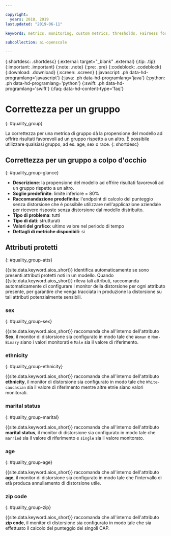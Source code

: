 ```yaml
---

copyright:
  years: 2018, 2019
lastupdated: "2019-06-11"

keywords: metrics, monitoring, custom metrics, thresholds, Fairness for a group, sex, age, race

subcollection: ai-openscale

---
```


{:shortdesc: .shortdesc}
{:external: target="_blank" .external}
{:tip: .tip}
{:important: .important}
{:note: .note}
{:pre: .pre}
{:codeblock: .codeblock}
{:download: .download}
{:screen: .screen}
{:javascript: .ph data-hd-programlang='javascript'}
{:java: .ph data-hd-programlang='java'}
{:python: .ph data-hd-programlang='python'}
{:swift: .ph data-hd-programlang='swift'}
{:faq: data-hd-content-type='faq'}

# Correttezza per un gruppo
{: #quality_group}

La correttezza per una metrica di gruppo dà la propensione del modello ad offrire risultati favorevoli ad un gruppo rispetto a un altro. È possibile utilizzare qualsiasi gruppo, ad es. age, sex o race.
{: shortdesc}


## Correttezza per un gruppo a colpo d'occhio
{: #quality_group-glance}

- **Descrizione**: la propensione del modello ad offrire risultati favorevoli ad un gruppo rispetto a un altro.
- **Soglie predefinite**: limite inferiore = 80%
- **Raccomandazione predefinita**: l'endpoint di calcolo del punteggio senza distorsione che è possibile utilizzare nell'applicazione aziendale per ricevere risposte senza distorsione dal modello distribuito.
- **Tipo di problema**: tutti
- **Tipo di dati**: strutturati
- **Valori del grafico**: ultimo valore nel periodo di tempo
- **Dettagli di metriche disponibili**: sì

## Attributi protetti
{: #quality_group-atts}

{{site.data.keyword.aios_short}} identifica automaticamente se sono presenti attributi protetti noti in un modello. Quando {{site.data.keyword.aios_short}} rileva tali attributi, raccomanda automaticamente di configurare i monitor della distorsione per ogni attributo presente, per garantire che venga tracciata in produzione la distorsione su tali attributi potenzialmente sensibili.  

### sex
{: #quality_group-sex}

{{site.data.keyword.aios_short}} raccomanda che all'interno dell'attributo **Sex**, il monitor di distorsione sia configurato in modo tale che `Woman` e `Non-Binary` siano i valori monitorati e `Male` sia il valore di riferimento.  

### ethnicity
{: #quality_group-ethnicity}

{{site.data.keyword.aios_short}} raccomanda che all'interno dell'attributo **ethnicity**, il monitor di distorsione sia configurato in modo tale che `White-caucasian` sia il valore di riferimento mentre altre etnie siano valori monitorati. 

### marital status
{: #quality_group-marital}

{{site.data.keyword.aios_short}} raccomanda che all'interno dell'attributo **marital status**, il monitor di distorsione sia configurato in modo tale che `married`  sia il valore di riferimento e `single` sia il valore monitorato.

### age
{: #quality_group-age}

{{site.data.keyword.aios_short}} raccomanda che all'interno dell'attributo **age**, il monitor di distorsione sia configurato in modo tale che l'intervallo di età produca annullamento di distorsione utile. 

### zip code
{: #quality_group-zip}

{{site.data.keyword.aios_short}} raccomanda che all'interno dell'attributo **zip code**, il monitor di distorsione sia configurato in modo tale che sia effettuato il calcolo del punteggio dei singoli CAP. 
